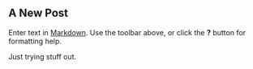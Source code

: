 ## A New Post

Enter text in [Markdown](http://daringfireball.net/projects/markdown/). Use the toolbar above, or click the **?** button for formatting help.

Just trying stuff out.